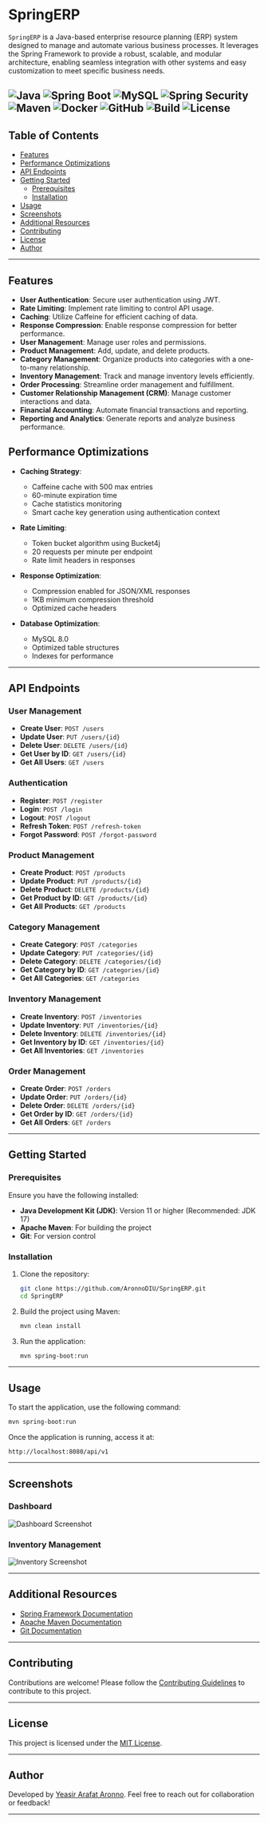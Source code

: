 # SpringERP

`SpringERP` is a Java-based enterprise resource planning (ERP) system designed to manage and automate various business processes. It leverages the Spring Framework to provide a robust, scalable, and modular architecture, enabling seamless integration with other systems and easy customization to meet specific business needs.

![Java](https://img.shields.io/badge/Java-17+-blue?logo=java&style=flat-square)
![Spring Boot](https://img.shields.io/badge/Spring%20Boot-3.2.3-brightgreen?logo=springboot&style=flat-square)
![MySQL](https://img.shields.io/badge/MySQL-8.0-blue.svg)
![Spring Security](https://img.shields.io/badge/Spring%20Security-5.7.3-brightgreen?logo=springsecurity&style=flat-square)
![Maven](https://img.shields.io/badge/Maven-3.8.4-orange?logo=apachemaven&style=flat-square)
![Docker](https://img.shields.io/badge/Docker-20.10.7-blue.svg)
![GitHub](https://img.shields.io/badge/GitHub-Repo-blue?logo=github&style=flat-square)
![Build](https://img.shields.io/badge/Build-Passing-brightgreen?style=flat-square)
![License](https://img.shields.io/badge/License-MIT-yellow?style=flat-square)
---

## Table of Contents

- [Features](#features)
- [Performance Optimizations](#performance-optimizations)
- [API Endpoints](#api-endpoints)
- [Getting Started](#getting-started)
  - [Prerequisites](#prerequisites)
  - [Installation](#installation)
- [Usage](#usage)
- [Screenshots](#screenshots)
- [Additional Resources](#additional-resources)
- [Contributing](#contributing)
- [License](#license)
- [Author](#author)

---

## Features

- **User Authentication**: Secure user authentication using JWT.
- **Rate Limiting**: Implement rate limiting to control API usage.
- **Caching**: Utilize Caffeine for efficient caching of data.
- **Response Compression**: Enable response compression for better performance.
- **User Management**: Manage user roles and permissions.
- **Product Management**: Add, update, and delete products.
- **Category Management**: Organize products into categories with a one-to-many relationship.
- **Inventory Management**: Track and manage inventory levels efficiently.
- **Order Processing**: Streamline order management and fulfillment.
- **Customer Relationship Management (CRM)**: Manage customer interactions and data.
- **Financial Accounting**: Automate financial transactions and reporting.
- **Reporting and Analytics**: Generate reports and analyze business performance.

## Performance Optimizations

- **Caching Strategy**:
   - Caffeine cache with 500 max entries
   - 60-minute expiration time
   - Cache statistics monitoring
   - Smart cache key generation using authentication context

- **Rate Limiting**:
   - Token bucket algorithm using Bucket4j
   - 20 requests per minute per endpoint
   - Rate limit headers in responses

- **Response Optimization**:
   - Compression enabled for JSON/XML responses
   - 1KB minimum compression threshold
   - Optimized cache headers

- **Database Optimization**:
   - MySQL 8.0
   - Optimized table structures
   - Indexes for performance
---

## API Endpoints

### User Management
- **Create User**: `POST /users`
- **Update User**: `PUT /users/{id}`
- **Delete User**: `DELETE /users/{id}`
- **Get User by ID**: `GET /users/{id}`
- **Get All Users**: `GET /users`

### Authentication
- **Register**: `POST /register`
- **Login**: `POST /login`
- **Logout**: `POST /logout`
- **Refresh Token**: `POST /refresh-token`
- **Forgot Password**: `POST /forgot-password`

### Product Management
- **Create Product**: `POST /products`
- **Update Product**: `PUT /products/{id}`
- **Delete Product**: `DELETE /products/{id}`
- **Get Product by ID**: `GET /products/{id}`
- **Get All Products**: `GET /products`

### Category Management
- **Create Category**: `POST /categories`
- **Update Category**: `PUT /categories/{id}`
- **Delete Category**: `DELETE /categories/{id}`
- **Get Category by ID**: `GET /categories/{id}`
- **Get All Categories**: `GET /categories`

### Inventory Management
- **Create Inventory**: `POST /inventories`
- **Update Inventory**: `PUT /inventories/{id}`
- **Delete Inventory**: `DELETE /inventories/{id}`
- **Get Inventory by ID**: `GET /inventories/{id}`
- **Get All Inventories**: `GET /inventories`

### Order Management
- **Create Order**: `POST /orders`
- **Update Order**: `PUT /orders/{id}`
- **Delete Order**: `DELETE /orders/{id}`
- **Get Order by ID**: `GET /orders/{id}`
- **Get All Orders**: `GET /orders`

---

## Getting Started

### Prerequisites

Ensure you have the following installed:

- **Java Development Kit (JDK)**: Version 11 or higher (Recommended: JDK 17)
- **Apache Maven**: For building the project
- **Git**: For version control

### Installation

1. Clone the repository:
    ```sh
    git clone https://github.com/AronnoDIU/SpringERP.git
    cd SpringERP
    ```

2. Build the project using Maven:
    ```sh
    mvn clean install
    ```

3. Run the application:
    ```sh
    mvn spring-boot:run
    ```

---

## Usage

To start the application, use the following command:
```sh
mvn spring-boot:run
```

Once the application is running, access it at:
```
http://localhost:8080/api/v1
```

---

## Screenshots

### Dashboard
![Dashboard Screenshot](https://via.placeholder.com/800x400?text=Dashboard+Screenshot)

### Inventory Management
![Inventory Screenshot](https://via.placeholder.com/800x400?text=Inventory+Management+Screenshot)

---

## Additional Resources

- [Spring Framework Documentation](https://spring.io/)
- [Apache Maven Documentation](https://maven.apache.org/)
- [Git Documentation](https://git-scm.com/)

---

## Contributing

Contributions are welcome! Please follow the [Contributing Guidelines](CONTRIBUTING.md) to contribute to this project.

---

## License

This project is licensed under the [MIT License](LICENSE).

---

## Author

Developed by [Yeasir Arafat Aronno](https://github.com/AronnoDIU). Feel free to reach out for collaboration or feedback!

---